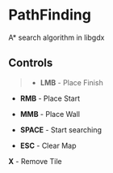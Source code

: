 # PathFinding
A* search algorithm in libgdx

##  Controls
> - **LMB** - Place Finish

- **RMB** - Place Start

- **MMB** - Place Wall

- **SPACE** - Start searching

- **ESC** - Clear Map

**X** - Remove Tile
